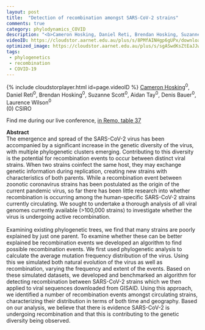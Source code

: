 ```yaml
---
layout: post
title:  "Detection of recombination amongst SARS-CoV-2 strains"
comments: true
category: phylodynamics_COVID
description: "<b>Cameron Hosking, Daniel Reti, Brendan Hosking, Suzanne Scott, Aidan Tay, Denis Bauer, Laurence Wilson</b><br/>The emergence and spread of the SARS-CoV-2 virus h..."
videoID: https://cloudstor.aarnet.edu.au/plus/s/8PMfAINHgp6gUPx/download
optimized_image: https://cloudstor.aarnet.edu.au/plus/s/sgASwdKsZtEaJJw/download
tags:
 - phylogenetics
 - recombination
 - COVID-19
---
```

{% include cloudstorplayer.html id=page.videoID %}
<u>Cameron Hosking</u><sup>0</sup>, Daniel Reti<sup>0</sup>, Brendan Hosking<sup>0</sup>, Suzanne Scott<sup>0</sup>, Aidan Tay<sup>0</sup>, Denis Bauer<sup>0</sup>, Laurence Wilson<sup>0</sup><br/>
\(0\) CSIRO

Find me during our live conference, [in Remo, table 37](https://remo.co)

<b>Abstract</b><br/>
The emergence and spread of the SARS-CoV-2 virus has been accompanied by a significant increase in the genetic diversity of the virus, with multiple phylogenetic clusters emerging. Contributing to this diversity is the potential for recombination events to occur between distinct viral strains. When two strains coinfect the same host, they may exchange genetic information during replication, creating new strains with characteristics of both parents. While a recombination event between zoonotic coronavirus strains has been postulated as the origin of the current pandemic virus, so far there has been little research into whether recombination is occurring among the human-specific SARS-CoV-2 strains currently circulating. We sought to undertake a thorough analysis of all viral genomes currently available \(&gt;100,000 strains\) to investigate whether the virus is undergoing active recombination. <br/><br/>Examining existing phylogenetic trees, we find that many strains are poorly explained by just one parent. To examine whether these can be better explained be recombination events we developed an algorithm to find possible recombination events. We first used phylogenetic analysis to calculate the average mutation frequency distribution of the virus. Using this we simulated both natural evolution of the virus as well as recombination, varying the frequency and extent of the events. Based on these simulated datasets, we developed and benchmarked an algorithm for detecting recombination between SARS-CoV-2 strains which we then applied to viral sequences downloaded from GISAID. Using this approach, we identified a number of recombination events amongst circulating strains, characterizing their distribution in terms of both time and geography. Based on our analysis, we believe that there is evidence SARS-CoV-2 is undergoing recombination and that this is contributing to the genetic diversity being observed.
